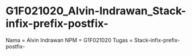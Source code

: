 # G1F021020_Alvin-Indrawan_Stack-infix-prefix-postfix-
Nama = Alvin Indrawan NPM = G1F021020 Tugas = Stack-infix-prefix-postfix-

